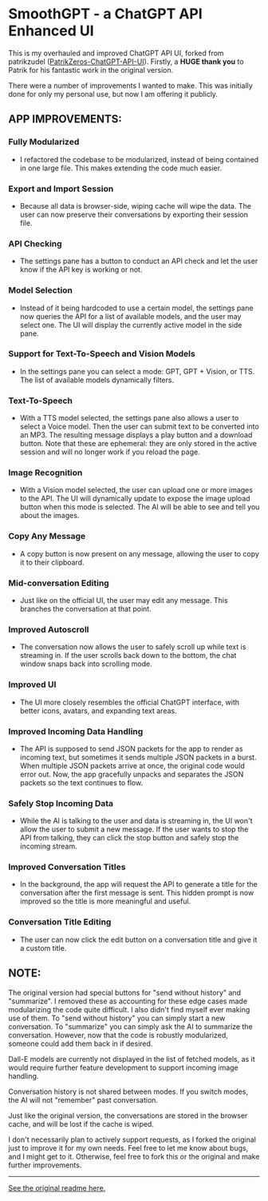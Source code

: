 # SmoothGPT - a ChatGPT API Enhanced UI

This is my overhauled and improved ChatGPT API UI, forked from patrikzudel ([PatrikZeros-ChatGPT-API-UI](https://github.com/patrikzudel/PatrikZeros-ChatGPT-API-UI)). Firstly, a **HUGE thank you** to Patrik for his fantastic work in the original version.

There were a number of improvements I wanted to make. This was initially done for only my personal use, but now I am offering it publicly.

## APP IMPROVEMENTS:

### Fully Modularized
- I refactored the codebase to be modularized, instead of being contained in one large file. This makes extending the code much easier.

### Export and Import Session
- Because all data is browser-side, wiping cache will wipe the data. The user can now preserve their conversations by exporting their session file.

### API Checking
- The settings pane has a button to conduct an API check and let the user know if the API key is working or not.

### Model Selection
- Instead of it being hardcoded to use a certain model, the settings pane now queries the API for a list of available models, and the user may select one. The UI will display the currently active model in the side pane.

### Support for Text-To-Speech and Vision Models
- In the settings pane you can select a mode: GPT, GPT + Vision, or TTS. The list of available models dynamically filters.

### Text-To-Speech
- With a TTS model selected, the settings pane also allows a user to select a Voice model. Then the user can submit text to be converted into an MP3. The resulting message displays a play button and a download button. Note that these are ephemeral: they are only stored in the active session and will no longer work if you reload the page.

### Image Recognition
- With a Vision model selected, the user can upload one or more images to the API. The UI will dynamically update to expose the image upload button when this mode is selected. The AI will be able to see and tell you about the images.

### Copy Any Message
- A copy button is now present on any message, allowing the user to copy it to their clipboard.

### Mid-conversation Editing
- Just like on the official UI, the user may edit any message. This branches the conversation at that point.

### Improved Autoscroll
- The conversation now allows the user to safely scroll up while text is streaming in. If the user scrolls back down to the bottom, the chat window snaps back into scrolling mode.

### Improved UI
- The UI more closely resembles the official ChatGPT interface, with better icons, avatars, and expanding text areas.

### Improved Incoming Data Handling
- The API is supposed to send JSON packets for the app to render as incoming text, but sometimes it sends multiple JSON packets in a burst. When multiple JSON packets arrive at once, the original code would error out. Now, the app gracefully unpacks and separates the JSON packets so the text continues to flow.

### Safely Stop Incoming Data
- While the AI is talking to the user and data is streaming in, the UI won't allow the user to submit a new message. If the user wants to stop the API from talking, they can click the stop button and safely stop the incoming stream.

### Improved Conversation Titles
- In the background, the app will request the API to generate a title for the conversation after the first message is sent. This hidden prompt is now improved so the title is more meaningful and useful.

### Conversation Title Editing
- The user can now click the edit button on a conversation title and give it a custom title.

## NOTE:

The original version had special buttons for "send without history" and "summarize". I removed these as accounting for these edge cases made modularizing the code quite difficult. I also didn't find myself ever making use of them. To "send without history" you can simply start a new conversation. To "summarize" you can simply ask the AI to summarize the conversation. However, now that the code is robustly modularized, someone could add them back in if desired.

Dall-E models are currently not displayed in the list of fetched models, as it would require further feature development to support incoming image handling.

Conversation history is not shared between modes. If you switch modes, the AI will not "remember" past conversation.

Just like the original version, the conversations are stored in the browser cache, and will be lost if the cache is wiped.

I don't necessarily plan to actively support requests, as I forked the original just to improve it for my own needs. Feel free to let me know about bugs, and I might get to it. Otherwise, feel free to fork this or the original and make further improvements.

***

[See the original readme here.](https://github.com/patrikzudel/PatrikZeros-ChatGPT-API-UI/blob/main/README.md)
